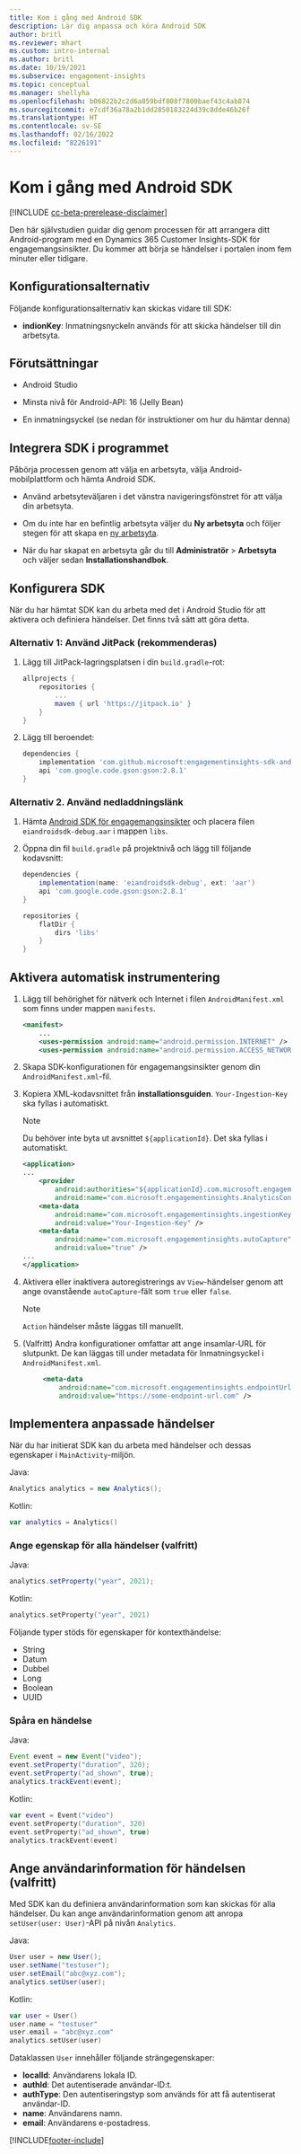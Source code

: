 ```yaml
---
title: Kom i gång med Android SDK
description: Lär dig anpassa och köra Android SDK
author: britl
ms.reviewer: mhart
ms.custom: intro-internal
ms.author: britl
ms.date: 10/19/2021
ms.subservice: engagement-insights
ms.topic: conceptual
ms.manager: shellyha
ms.openlocfilehash: b06822b2c2d6a859bdf808f7800baef43c4ab874
ms.sourcegitcommit: e7cdf36a78a2b1dd2850183224d39c8dde46b26f
ms.translationtype: HT
ms.contentlocale: sv-SE
ms.lasthandoff: 02/16/2022
ms.locfileid: "8226191"
---
```

# <a name="get-started-with-the-android-sdk"></a>Kom i gång med Android SDK

[!INCLUDE [cc-beta-prerelease-disclaimer](includes/cc-beta-prerelease-disclaimer.md)]

Den här självstudien guidar dig genom processen för att arrangera ditt Android-program med en Dynamics 365 Customer Insights-SDK för engagemangsinsikter. Du kommer att börja se händelser i portalen inom fem minuter eller tidigare.

## <a name="configuration-options"></a>Konfigurationsalternativ
Följande konfigurationsalternativ kan skickas vidare till SDK:

- **indionKey**: Inmatningsnyckeln används för att skicka händelser till din arbetsyta.

## <a name="prerequisites"></a>Förutsättningar

- Android Studio

- Minsta nivå för Android-API: 16 (Jelly Bean)

- En inmatningsyckel (se nedan för instruktioner om hur du hämtar denna)

## <a name="integrate-the-sdk-into-your-application"></a>Integrera SDK i programmet
Påbörja processen genom att välja en arbetsyta, välja Android-mobilplattform och hämta Android SDK.

- Använd arbetsyteväljaren i det vänstra navigeringsfönstret för att välja din arbetsyta.

- Om du inte har en befintlig arbetsyta väljer du **Ny arbetsyta** och följer stegen för att skapa en [ny arbetsyta](create-workspace.md).

- När du har skapat en arbetsyta går du till **Administratör** > **Arbetsyta** och väljer sedan **Installationshandbok**.

## <a name="configure-the-sdk"></a>Konfigurera SDK

När du har hämtat SDK kan du arbeta med det i Android Studio för att aktivera och definiera händelser. Det finns två sätt att göra detta.
### <a name="option-1-use-jitpack-recommended"></a>Alternativ 1: Använd JitPack (rekommenderas)
1. Lägg till JitPack-lagringsplatsen i din `build.gradle`-rot:
    ```gradle
    allprojects {
        repositories {
            ...
            maven { url 'https://jitpack.io' }
        }
    }
    ```

1. Lägg till beroendet:
    ```gradle
    dependencies {
        implementation 'com.github.microsoft:engagementinsights-sdk-android:v1.0.0'
        api 'com.google.code.gson:gson:2.8.1'
    }
    ```

### <a name="option-2-use-download-link"></a>Alternativ 2. Använd nedladdningslänk
1. Hämta [Android SDK för engagemangsinsikter](https://download.pi.dynamics.com/sdk/EI-SDKs/ei-android-sdk.zip) och placera filen `eiandroidsdk-debug.aar` i mappen `libs`.

1. Öppna din fil `build.gradle` på projektnivå och lägg till följande kodavsnitt:
    ```gradle
    dependencies {
        implementation(name: 'eiandroidsdk-debug', ext: 'aar')
        api 'com.google.code.gson:gson:2.8.1'
    }

    repositories {
        flatDir {
            dirs 'libs'
        }
    }
    ```

## <a name="enable-auto-instrumentation"></a>Aktivera automatisk instrumentering

1. Lägg till behörighet för nätverk och Internet i filen `AndroidManifest.xml` som finns under mappen `manifests`.
    ```xml
    <manifest>
        ...
        <uses-permission android:name="android.permission.INTERNET" />
        <uses-permission android:name="android.permission.ACCESS_NETWORK_STATE" />
    ```

1. Skapa SDK-konfigurationen för engagemangsinsikter genom din `AndroidManifest.xml`-fil.

1. Kopiera XML-kodavsnittet från **installationsguiden**. `Your-Ingestion-Key` ska fyllas i automatiskt.

   > [!NOTE]
   > Du behöver inte byta ut avsnittet `${applicationId}`. Det ska fyllas i automatiskt.


   ```xml
   <application>
   ...
       <provider
           android:authorities="${applicationId}.com.microsoft.engagementinsights.AnalyticsContentProvider"
           android:name="com.microsoft.engagementinsights.AnalyticsContentProvider" />
       <meta-data
           android:name="com.microsoft.engagementinsights.ingestionKey"
           android:value="Your-Ingestion-Key" />
       <meta-data
           android:name="com.microsoft.engagementinsights.autoCapture"
           android:value="true" />
   ...
   </application>
   ```

1. Aktivera eller inaktivera autoregistrerings av `View`-händelser genom att ange ovanstående `autoCapture`-fält som `true` eller `false`. 

   >[!NOTE]
   >`Action` händelser måste läggas till manuellt.

1. (Valfritt) Andra konfigurationer omfattar att ange insamlar-URL för slutpunkt. De kan läggas till under metadata för Inmatningsyckel i `AndroidManifest.xml`.

   ```xml
        <meta-data
            android:name="com.microsoft.engagementinsights.endpointUrl"
            android:value="https://some-endpoint-url.com" />
   ```

## <a name="implement-custom-events"></a>Implementera anpassade händelser

När du har initierat SDK kan du arbeta med händelser och dessas egenskaper i `MainActivity`-miljön.


Java:
```java
Analytics analytics = new Analytics();
```

Kotlin:
```kotlin
var analytics = Analytics()
```

### <a name="set-property-for-all-events-optional"></a>Ange egenskap för alla händelser (valfritt)

Java:
```java
analytics.setProperty("year", 2021);
```

Kotlin:
```kotlin
analytics.setProperty("year", 2021)
```

Följande typer stöds för egenskaper för kontexthändelse:
- String
- Datum
- Dubbel
- Long
- Boolean
- UUID

### <a name="track-an-event"></a>Spåra en händelse

Java:
```java
Event event = new Event("video");
event.setProperty("duration", 320);
event.setProperty("ad_shown", true);
analytics.trackEvent(event);
```

Kotlin:
```kotlin
var event = Event("video")
event.setProperty("duration", 320)
event.setProperty("ad_shown", true)
analytics.trackEvent(event)
```

## <a name="set-user-details-for-your-event-optional"></a>Ange användarinformation för händelsen (valfritt)

Med SDK kan du definiera användarinformation som kan skickas för alla händelser. Du kan ange användarinformation genom att anropa `setUser(user: User)`-API på nivån `Analytics`.

Java:
```java
User user = new User();
user.setName("testuser");
user.setEmail("abc@xyz.com");
analytics.setUser(user);
```

Kotlin:
```kotlin
var user = User()
user.name = "testuser"
user.email = "abc@xyz.com"
analytics.setUser(user)
```

Dataklassen `User` innehåller följande strängegenskaper:

- **localId**: Användarens lokala ID.
- **authId**: Det autentiserade användar-ID:t.
- **authType**: Den autentiseringstyp som används för att få autentiserat användar-ID.
- **name**: Användarens namn.
- **email**: Användarens e-postadress.

[!INCLUDE[footer-include](../includes/footer-banner.md)]
